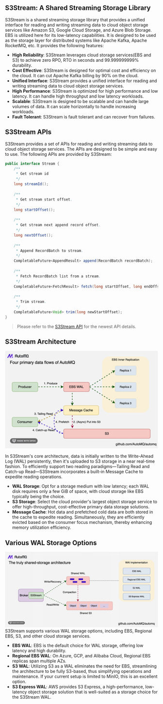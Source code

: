 ## S3Stream: A Shared Streaming Storage Library
S3Stream is a shared streaming storage library that provides a unified interface for reading and writing streaming data to cloud object storage services like Amazon S3, Google Cloud Storage, and Azure Blob Storage. EBS is utilized here for its low-latency capabilities. It is designed to be used as the storage layer for distributed systems like Apache Kafka, Apache RocketMQ, etc. It provides the following features:
* **High Reliability**: S3Stream leverages cloud storage services(EBS and S3) to achieve zero RPO, RTO in seconds and 99.999999999% durability.
* **Cost Effective**: S3Stream is designed for optimal cost and efficiency on the cloud. It can cut Apache Kafka billing by 90% on the cloud.
* **Unified Interface**: S3Stream provides a unified interface for reading and writing streaming data to cloud object storage services.
* **High Performance**: S3Stream is optimized for high performance and low latency. It can handle high throughput and low latency workloads.
* **Scalable**: S3Stream is designed to be scalable and can handle large volumes of data. It can scale horizontally to handle increasing workloads.
* **Fault Tolerant**: S3Stream is fault tolerant and can recover from failures.

## S3Stream APIs
S3Stream provides a set of APIs for reading and writing streaming data to cloud object storage services. The APIs are designed to be simple and easy to use. The following APIs are provided by S3Stream:
```java
public interface Stream {
    /**
     * Get stream id
     */
    long streamId();

    /**
     * Get stream start offset.
     */
    long startOffset();

    /**
     * Get stream next append record offset.
     */
    long nextOffset();

    /**
     * Append RecordBatch to stream.
     */
    CompletableFuture<AppendResult> append(RecordBatch recordBatch);

    /**
     * Fetch RecordBatch list from a stream. 
     */
    CompletableFuture<FetchResult> fetch(long startOffset, long endOffset, int maxBytesHint);

    /**
     * Trim stream.
     */
    CompletableFuture<Void> trim(long newStartOffset);
}
```
> Please refer to the [S3Stream API](src/main/java/com/automq/stream/api/Stream.java) for the newest API details.

## S3Stream Architecture
![image](../docs/images/automq_s3stream_architecture.gif)

In S3Stream's core architecture, data is initially written to the Write-Ahead Log (WAL) persistently, then it's uploaded to S3 storage in a near real-time fashion. To efficiently support two reading paradigms—Tailing Read and Catch-up Read—S3Stream incorporates a built-in Message Cache to expedite reading operations.
- **WAL Storage**: Opt for a storage medium with low latency; each WAL disk requires only a few GiB of space, with cloud storage like EBS typically being the choice.
- **S3 Storage**: Select the cloud provider's largest object storage service to offer high-throughput, cost-effective primary data storage solutions.
- **Message Cache**: Hot data and prefetched cold data are both stored in the cache to expedite reading. Simultaneously, they are efficiently evicted based on the consumer focus mechanism, thereby enhancing memory utilization efficiency.

## Various WAL Storage Options
![image](../docs/images/automq_wal_architecture.gif)
S3Stream supports various WAL storage options, including EBS, Regional EBS, S3, and other cloud storage services.
- **EBS WAL**: EBS is the default choice for WAL storage, offering low latency and high durability.
- **Regional EBS WAL**: On Azure, GCP, and Alibaba Cloud, Regional EBS replicas span multiple AZs.
- **S3 WAL**: Utilizing S3 as a WAL eliminates the need for EBS, streamlining the architecture to be fully S3-based, thus simplifying operations and maintenance. If your current setup is limited to MinIO, this is an excellent option.
- **S3 Express WAL**: AWS provides S3 Express, a high-performance, low-latency object storage solution that is well-suited as a storage choice for the S3Stream WAL.